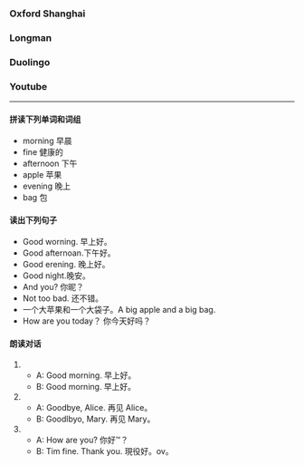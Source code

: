 ### Oxford Shanghai
### Longman
### Duolingo
### Youtube
---
#### 拼读下列单词和词组
- morning 早晨
- fine 健康的
- afternoon 下午
- apple 苹果
- evening 晚上
- bag 包
#### 读出下列句子
- Good worning. 早上好。
- Good afternoan.下午好。
- Good erening. 晚上好。
- Good night.晚安。
- And you? 你昵？
- Not too bad. 还不错。
- 一个大苹果和一个大袋子。A big apple and a big bag.
- How are you today？ 你今天好吗？
#### 朗读对话
1. 
   - A: Good morning. 早上好。
   - B: Good morning. 早上好。
2. 
   - A: Goodbye, Alice. 再见 Alice。
   - B: Goodlbyo, Mary. 再见 Mary。
3. 
   - A: How are you? 你好™？
   - B: Tim fine. Thank you. 現役好。ov。